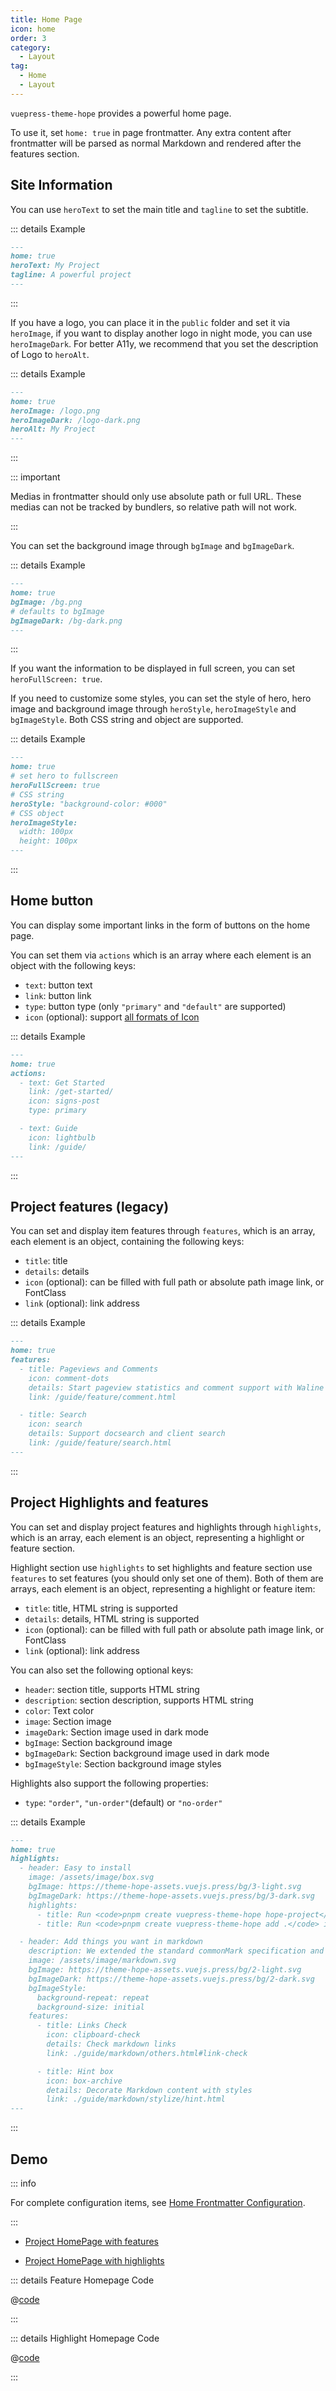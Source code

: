 ```yaml
---
title: Home Page
icon: home
order: 3
category:
  - Layout
tag:
  - Home
  - Layout
---
```


`vuepress-theme-hope` provides a powerful home page.

To use it, set `home: true` in page frontmatter. Any extra content after frontmatter will be parsed as normal Markdown and rendered after the features section.

<!-- more -->

## Site Information

You can use `heroText` to set the main title and `tagline` to set the subtitle.

::: details Example

```md title="README.md"
---
home: true
heroText: My Project
tagline: A powerful project
---
```

:::

If you have a logo, you can place it in the `public` folder and set it via `heroImage`, if you want to display another logo in night mode, you can use `heroImageDark`. For better A11y, we recommend that you set the description of Logo to `heroAlt`.

::: details Example

```md title="README.md"
---
home: true
heroImage: /logo.png
heroImageDark: /logo-dark.png
heroAlt: My Project
---
```

:::

::: important

Medias in frontmatter should only use absolute path or full URL. These medias can not be tracked by bundlers, so relative path will not work.

:::

You can set the background image through `bgImage` and `bgImageDark`.

::: details Example

```md title="README.md"
---
home: true
bgImage: /bg.png
# defaults to bgImage
bgImageDark: /bg-dark.png
---
```

:::

If you want the information to be displayed in full screen, you can set `heroFullScreen: true`.

If you need to customize some styles, you can set the style of hero, hero image and background image through `heroStyle`, `heroImageStyle` and `bgImageStyle`. Both CSS string and object are supported.

::: details Example

```md title="README.md"
---
home: true
# set hero to fullscreen
heroFullScreen: true
# CSS string
heroStyle: "background-color: #000"
# CSS object
heroImageStyle:
  width: 100px
  height: 100px
---
```

:::

## Home button

You can display some important links in the form of buttons on the home page.

You can set them via `actions` which is an array where each element is an object with the following keys:

- `text`: button text
- `link`: button link
- `type`: button type (only `"primary"` and `"default"` are supported)
- `icon` (optional): support [all formats of Icon](../interface/icon.md)

::: details Example

```md title="README.md"
---
home: true
actions:
  - text: Get Started
    link: /get-started/
    icon: signs-post
    type: primary

  - text: Guide
    icon: lightbulb
    link: /guide/
---
```

:::

## Project features (legacy)

You can set and display item features through `features`, which is an array, each element is an object, containing the following keys:

- `title`: title
- `details`: details
- `icon` (optional): can be filled with full path or absolute path image link, or FontClass
- `link` (optional): link address

::: details Example

```md title="README.md"
---
home: true
features:
  - title: Pageviews and Comments
    icon: comment-dots
    details: Start pageview statistics and comment support with Waline
    link: /guide/feature/comment.html

  - title: Search
    icon: search
    details: Support docsearch and client search
    link: /guide/feature/search.html
---
```

:::

## Project Highlights and features

You can set and display project features and highlights through `highlights`, which is an array, each element is an object, representing a highlight or feature section.

Highlight section use `highlights` to set highlights and feature section use `features` to set features (you should only set one of them). Both of them are arrays, each element is an object, representing a highlight or feature item:

- `title`: title, HTML string is supported
- `details`: details, HTML string is supported
- `icon` (optional): can be filled with full path or absolute path image link, or FontClass
- `link` (optional): link address

You can also set the following optional keys:

- `header`: section title, supports HTML string
- `description`: section description, supports HTML string
- `color`: Text color
- `image`: Section image
- `imageDark`: Section image used in dark mode
- `bgImage`: Section background image
- `bgImageDark`: Section background image used in dark mode
- `bgImageStyle`: Section background image styles

Highlights also support the following properties:

- `type`: `"order"`, `"un-order"`(default) or `"no-order"`

::: details Example

```md title="README.md"
---
home: true
highlights:
  - header: Easy to install
    image: /assets/image/box.svg
    bgImage: https://theme-hope-assets.vuejs.press/bg/3-light.svg
    bgImageDark: https://theme-hope-assets.vuejs.press/bg/3-dark.svg
    highlights:
      - title: Run <code>pnpm create vuepress-theme-hope hope-project</code> to create a new project with this theme.
      - title: Run <code>pnpm create vuepress-theme-hope add .</code> in your project root to create a new project with this theme.

  - header: Add things you want in markdown
    description: We extended the standard commonMark specification and added tons of new features for you.
    image: /assets/image/markdown.svg
    bgImage: https://theme-hope-assets.vuejs.press/bg/2-light.svg
    bgImageDark: https://theme-hope-assets.vuejs.press/bg/2-dark.svg
    bgImageStyle:
      background-repeat: repeat
      background-size: initial
    features:
      - title: Links Check
        icon: clipboard-check
        details: Check markdown links
        link: ./guide/markdown/others.html#link-check

      - title: Hint box
        icon: box-archive
        details: Decorate Markdown content with styles
        link: ./guide/markdown/stylize/hint.html
---
```

:::

## Demo

::: info

For complete configuration items, see [Home Frontmatter Configuration](../../config/frontmatter/project-home.md).

:::

- [Project HomePage with features](../../demo/project-home.md)

- [Project HomePage with highlights](../../README.md)

::: details Feature Homepage Code

@[code](../../demo/project-home.md)

:::

::: details Highlight Homepage Code

@[code](../../README.md)

:::
